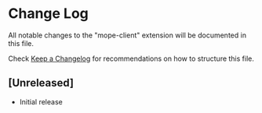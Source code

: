 # Change Log

All notable changes to the "mope-client" extension will be documented in this file.

Check [Keep a Changelog](http://keepachangelog.com/) for recommendations on how to structure this file.

## [Unreleased]

- Initial release